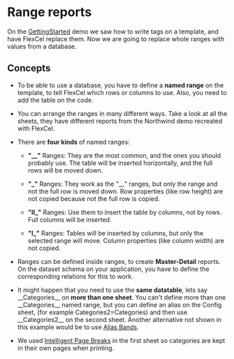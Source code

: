 # Range reports

On the [GettingStarted](https://doc.tmssoftware.com/flexcel/vcl/samples/delphi/api/gettingstarted/index.html) demo we saw how to write tags on a template, and
have FlexCel replace them. Now we are going to replace whole ranges with
values from a database.

## Concepts

- To be able to use a database, you have to define a **named range**
  on the template, to tell FlexCel which rows or columns to use.
  Also, you need to add the table on the code.

- You can arrange the ranges in many different ways. Take a look at
  all the sheets, they have different reports from the Northwind
  demo recreated with FlexCel.

- There are **four kinds** of named ranges:

   - **\"\_\_\"** Ranges: They are the most common, and the ones you
     should probably use. The table will be inserted horizontally, and
     the full rows will be moved down.

   - **\"\_\"** Ranges: They work as the \"\_\_\" ranges, but only the
     range and not the full row is moved down. Row properties (like row
     height) are not copied because not the full row is copied.

   - **\"II\_\"** Ranges: Use them to insert the table by columns, not by
     rows. Full columns will be inserted.

   - **\"I\_\"** Ranges: Tables will be inserted by columns, but only the
     selected range will move. Column properties (like column width)
     are not copied.

- Ranges can be defined inside ranges, to create **Master-Detail**
  reports. On the dataset schema on your application, you have to
  define the corresponding relations for this to work.

- It might happen that you need to use the **same datatable**, lets
  say \_\_Categories\_\_ on **more than one sheet**. You can\'t
  define more than one \_\_Categories\_\_ named range, but you can
  define an alias on the Config sheet, (for example
  Categories2=Categories) and then use \_\_Categories2\_\_ on the
  second sheet.
  Another alternative not shown in this example would be to use [Alias Bands](https://doc.tmssoftware.com/flexcel/vcl/guides/reports-designer-guide.html#alias-bands).

- We used [Intelligent Page Breaks](https://doc.tmssoftware.com/flexcel/vcl/guides/reports-designer-guide.html#intelligent-page-breaks) in the first sheet so categories are
  kept in their own pages when printing.
